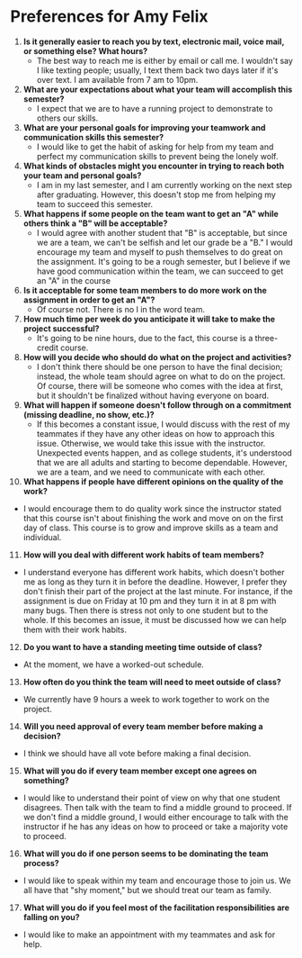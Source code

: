 # Preferences for Amy Felix

1. __Is it generally easier to reach you by text, electronic mail, voice mail, or something else?  What hours?__ 
   * The best way to reach me is either by email or call me. I wouldn't say I like texting people; usually, I text them back two days later if it's over text. I am available from 7 am to 10pm. 
2. __What are your expectations about what your team will accomplish this semester?__ 
   * I expect that we are to have a running project to demonstrate to others our skills.
3. __What are your personal goals for improving your teamwork and communication skills this semester?__ 
   * I would like to get the habit of asking for help from my team and perfect my communication skills to prevent being the lonely wolf.
4. __What kinds of obstacles might you encounter in trying to reach both your team and personal goals?__ 
   * I am in my last semester, and I am currently working on the next step after graduating. However, this doesn't stop me from helping my team to succeed this semester. 
5. __What happens if some people on the team want to get an "A" while others think a "B" will be acceptable?__ 
   * I would agree with another student that "B" is acceptable, but since we are a team, we can't be selfish and let our grade be a "B." I would encourage my team and myself to push themselves to do great on the assignment. 
   It's going to be a rough semester, but I believe if we have good communication within the team, we can succeed to get an "A" in the course
6. __Is it acceptable for some team members to do more work on the assignment in order to get an "A"?__ 
   * Of course not. There is no I in the word team.
7. __How much time per week do you anticipate it will take to make the project successful?__ 
   * It's going to be nine hours, due to the fact, this course is a three-credit course.
8. __How will you decide who should do what on the project and activities?__ 
   * I don't think there should be one person to have the final decision; instead, the whole team should agree on what to do on the project. Of course, there will be someone who comes with the idea at first, but it shouldn't be finalized without having everyone on board.
9. __What will happen if someone doesn't follow through on a commitment (missing deadline, no show, etc.)?__ 
   * If this becomes a constant issue, I would discuss with the rest of my teammates if they have any other ideas on how to approach this issue. Otherwise, we would take this issue with the instructor. Unexpected events happen, and as college students, it's understood that we are all adults and starting to become dependable. However, we are a team, and we need to communicate with each other.
10. __What happens if people have different opinions on the quality of the work?__ 
   * I would encourage them to do quality work since the instructor stated that this course isn't about finishing the work and move on on the first day of class. This course is to grow and improve skills as a team and individual. 
11. __How will you deal with different work habits of team members?__ 
   * I understand everyone has different work habits, which doesn't bother me as long as they turn it in before the deadline. 
   However, I prefer they don't finish their part of the project at the last minute. For instance, if the assignment is due on Friday at 10 pm and they turn it in at 8 pm with many bugs. Then there is stress not only to one student but to the whole. If this becomes an issue, it must be discussed how we can help them with their work habits.
12. __Do you want to have a standing meeting time outside of class?__ 
   * At the moment, we have a worked-out schedule. 
13. __How often do you think the team will need to meet outside of class?__ 
   * We currently have 9 hours a week to work together to work on the project. 
14. __Will you need approval of every team member before making a decision?__ 
   * I think we should have all vote before making a final decision. 
15. __What will you do if every team member except one agrees on something?__ 
   * I would like to understand their point of view on why that one student disagrees. Then talk with the team to find a middle ground to proceed. If we don't find a middle ground, I would either encourage to talk with the instructor if he has any ideas on how to proceed or take a majority vote to proceed. 
16. __What will you do if one person seems to be dominating the team process?__ 
   *  I would like to speak within my team and encourage those to join us. We all have that "shy moment," but we should treat our team as family.
17. __What will you do if you feel most of the facilitation responsibilities are falling on you?__ 
   * I would like to make an appointment with my teammates and ask for help. 

